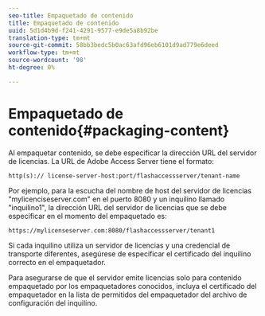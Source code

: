 ```yaml
---
seo-title: Empaquetado de contenido
title: Empaquetado de contenido
uuid: 5d1d4b9d-f241-4291-9577-e9de5a8b92be
translation-type: tm+mt
source-git-commit: 58bb3bedc5b0ac63afd96eb6101d9ad779e6deed
workflow-type: tm+mt
source-wordcount: '98'
ht-degree: 0%

---
```



# Empaquetado de contenido{#packaging-content}

Al empaquetar contenido, se debe especificar la dirección URL del servidor de licencias. La URL de Adobe Access Server tiene el formato:

```
http(s):// license-server-host:port/flashaccessserver/tenant-name
```

Por ejemplo, para la escucha del nombre de host del servidor de licencias &quot;mylicenciseserver.com&quot; en el puerto 8080 y un inquilino llamado &quot;inquilino1&quot;, la dirección URL del servidor de licencias que se debe especificar en el momento del empaquetado es:

```
https://mylicenseserver.com:8080/flashaccessserver/tenant1
```

Si cada inquilino utiliza un servidor de licencias y una credencial de transporte diferentes, asegúrese de especificar el certificado del inquilino correcto en el empaquetador.

Para asegurarse de que el servidor emite licencias solo para contenido empaquetado por los empaquetadores conocidos, incluya el certificado del empaquetador en la lista de permitidos del empaquetador del archivo de configuración del inquilino.
